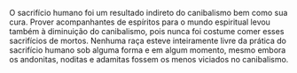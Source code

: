 ﻿O sacrifício humano foi um resultado indireto do canibalismo bem como sua cura. Prover acompanhantes de espíritos para o mundo espiritual levou também à diminuição do canibalismo, pois nunca foi costume comer esses sacrifícios de mortos. Nenhuma raça esteve inteiramente livre da prática do sacrifício humano sob alguma forma e em algum momento, mesmo embora os andonitas, noditas e adamitas fossem os menos viciados no canibalismo.